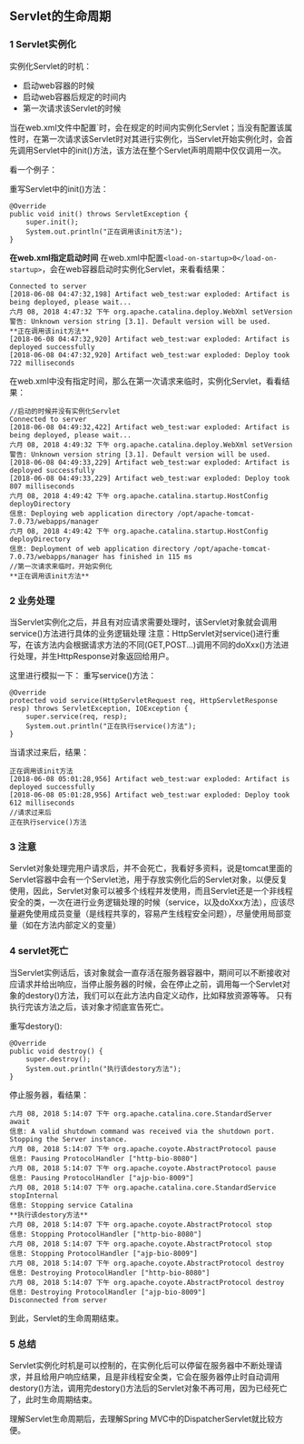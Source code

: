 ## Servlet的生命周期

### 1 Servlet实例化
实例化Servlet的时机：
- 启动web容器的时候
- 启动web容器后规定的时间内
- 第一次请求该Servlet的时候

当在web.xml文件中配置`<load-on-startup>时，会在规定的时间内实例化Servlet；当没有配置该属性时，在第一次请求该Servlet时对其进行实例化，当Servlet开始实例化时，会首先调用Servlet中的init()方法，该方法在整个Servlet声明周期中仅仅调用一次。

看一个例子：

重写Servlet中的init()方法：
```
@Override
public void init() throws ServletException {
    super.init();
    System.out.println("正在调用该init方法");
}
```

**在web.xml指定启动时间**
在web.xml中配置`<load-on-startup>0</load-on-startup>`，会在web容器启动时实例化Servlet，来看看结果：
```
Connected to server
[2018-06-08 04:47:32,198] Artifact web_test:war exploded: Artifact is being deployed, please wait...
六月 08, 2018 4:47:32 下午 org.apache.catalina.deploy.WebXml setVersion
警告: Unknown version string [3.1]. Default version will be used.
**正在调用该init方法**
[2018-06-08 04:47:32,920] Artifact web_test:war exploded: Artifact is deployed successfully
[2018-06-08 04:47:32,920] Artifact web_test:war exploded: Deploy took 722 milliseconds
```
在web.xml中没有指定时间，那么在第一次请求来临时，实例化Servlet，看看结果：
```
//启动的时候并没有实例化Servlet
Connected to server
[2018-06-08 04:49:32,422] Artifact web_test:war exploded: Artifact is being deployed, please wait...
六月 08, 2018 4:49:32 下午 org.apache.catalina.deploy.WebXml setVersion
警告: Unknown version string [3.1]. Default version will be used.
[2018-06-08 04:49:33,229] Artifact web_test:war exploded: Artifact is deployed successfully
[2018-06-08 04:49:33,229] Artifact web_test:war exploded: Deploy took 807 milliseconds
六月 08, 2018 4:49:42 下午 org.apache.catalina.startup.HostConfig deployDirectory
信息: Deploying web application directory /opt/apache-tomcat-7.0.73/webapps/manager
六月 08, 2018 4:49:42 下午 org.apache.catalina.startup.HostConfig deployDirectory
信息: Deployment of web application directory /opt/apache-tomcat-7.0.73/webapps/manager has finished in 115 ms
//第一次请求来临时，开始实例化
**正在调用该init方法**
```
### 2 业务处理
当Servlet实例化之后，并且有对应请求需要处理时，该Servlet对象就会调用service()方法进行具体的业务逻辑处理
注意：HttpServlet对service()进行重写，在该方法内会根据请求方法的不同(GET,POST...)调用不同的doXxx()方法进行处理，并生HttpResponse对象返回给用户。

这里进行模拟一下：
重写service()方法：
```
@Override
protected void service(HttpServletRequest req, HttpServletResponse resp) throws ServletException, IOException {
    super.service(req, resp);
    System.out.println("正在执行service()方法");
}
```
当请求过来后，结果：
```
正在调用该init方法
[2018-06-08 05:01:28,956] Artifact web_test:war exploded: Artifact is deployed successfully
[2018-06-08 05:01:28,956] Artifact web_test:war exploded: Deploy took 612 milliseconds
//请求过来后
正在执行service()方法
```
### 3 注意
Servlet对象处理完用户请求后，并不会死亡，我看好多资料，说是tomcat里面的Servlet容器中会有一个Servlet池，用于存放实例化后的Servlet对象，以便反复使用，因此，Servlet对象可以被多个线程并发使用，而且Servlet还是一个非线程安全的类，一次在进行业务逻辑处理的时候（service，以及doXxx方法），应该尽量避免使用成员变量（是线程共享的，容易产生线程安全问题），尽量使用局部变量（如在方法内部定义的变量）

### 4 servlet死亡
当Servlet实例话后，该对象就会一直存活在服务器容器中，期间可以不断接收对应请求并给出响应，当停止服务器的时候，会在停止之前，调用每一个Servlet对象的destory()方法，我们可以在此方法内自定义动作，比如释放资源等等。
只有执行完该方法之后，该对象才彻底宣告死亡。

重写destory():
```
@Override
public void destroy() {
    super.destroy();
    System.out.println("执行该destory方法");
}
```
停止服务器，看结果：
```
六月 08, 2018 5:14:07 下午 org.apache.catalina.core.StandardServer await
信息: A valid shutdown command was received via the shutdown port. Stopping the Server instance.
六月 08, 2018 5:14:07 下午 org.apache.coyote.AbstractProtocol pause
信息: Pausing ProtocolHandler ["http-bio-8080"]
六月 08, 2018 5:14:07 下午 org.apache.coyote.AbstractProtocol pause
信息: Pausing ProtocolHandler ["ajp-bio-8009"]
六月 08, 2018 5:14:07 下午 org.apache.catalina.core.StandardService stopInternal
信息: Stopping service Catalina
**执行该destory方法**
六月 08, 2018 5:14:07 下午 org.apache.coyote.AbstractProtocol stop
信息: Stopping ProtocolHandler ["http-bio-8080"]
六月 08, 2018 5:14:07 下午 org.apache.coyote.AbstractProtocol stop
信息: Stopping ProtocolHandler ["ajp-bio-8009"]
六月 08, 2018 5:14:07 下午 org.apache.coyote.AbstractProtocol destroy
信息: Destroying ProtocolHandler ["http-bio-8080"]
六月 08, 2018 5:14:07 下午 org.apache.coyote.AbstractProtocol destroy
信息: Destroying ProtocolHandler ["ajp-bio-8009"]
Disconnected from server
```
到此，Servlet的生命周期结束。

### 5 总结
Servlet实例化时机是可以控制的，在实例化后可以停留在服务器中不断处理请求，并且给用户响应结果，且是非线程安全类，它会在服务器停止时自动调用destory()方法，调用完destory()方法后的Servlet对象不再可用，因为已经死亡了，此时生命周期结束。

理解Servlet生命周期后，去理解Spring MVC中的DispatcherServlet就比较方便。

